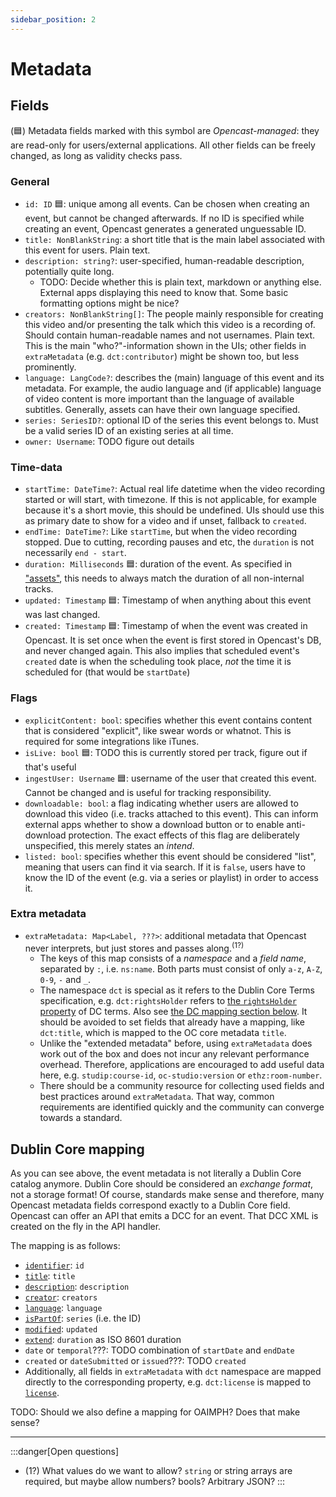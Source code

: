 ```yaml
---
sidebar_position: 2
---
```


# Metadata


## Fields

(🟦) Metadata fields marked with this symbol are *Opencast-managed*: they are read-only for users/external applications. All other fields can be freely changed, as long as validity checks pass.

### General
- `id: ID` 🟦: unique among all events.
  Can be chosen when creating an event, but cannot be changed afterwards.
  If no ID is specified while creating an event, Opencast generates a generated unguessable ID.
- `title: NonBlankString`: a short title that is the main label associated with this event for users. Plain text.
- `description: string?`: user-specified, human-readable description, potentially quite long.
  - TODO: Decide whether this is plain text, markdown or anything else. External apps displaying this need to know that. Some basic formatting options might be nice?
- `creators: NonBlankString[]`: The people mainly responsible for creating this video and/or presenting the talk which this video is a recording of. Should contain human-readable names and not usernames. Plain text. This is the main "who?"-information shown in the UIs; other fields in `extraMetadata` (e.g. `dct:contributor`) might be shown too, but less prominently.
- `language: LangCode?`: describes the (main) language of this event and its metadata. For example, the audio language and (if applicable) language of video content is more important than the language of available subtitles. Generally, assets can have their own language specified.
- `series: SeriesID?`: optional ID of the series this event belongs to. Must be a valid series ID of an existing series at all time.
- `owner: Username`: TODO figure out details

### Time-data
- `startTime: DateTime?`: Actual real life datetime when the video recording started or will start, with timezone. If this is not applicable, for example because it's a short movie, this should be undefined. UIs should use this as primary date to show for a video and if unset, fallback to `created`.
- `endTime: DateTime?`: Like `startTime`, but when the video recording stopped. Due to cutting, recording pauses and etc, the `duration` is not necessarily `end - start`.
- `duration: Milliseconds` 🟦: duration of the event. As specified in ["assets"](./assets), this needs to always match the duration of all non-internal tracks.
- `updated: Timestamp` 🟦: Timestamp of when anything about this event was last changed.
- `created: Timestamp` 🟦: Timestamp of when the event was created in Opencast. It is set once when the event is first stored in Opencast's DB, and never changed again. This also implies that scheduled event's `created` date is when the scheduling took place, _not_ the time it is scheduled for (that would be `startDate`)

### Flags
- `explicitContent: bool`: specifies whether this event contains content that is considered "explicit", like swear words or whatnot. This is required for some integrations like iTunes.
- `isLive: bool` 🟦: TODO this is currently stored per track, figure out if that's useful
- `ingestUser: Username` 🟦: username of the user that created this event. Cannot be changed and is useful for tracking responsibility.
- `downloadable: bool`: a flag indicating whether users are allowed to download this video (i.e. tracks attached to this event). This can inform external apps whether to show a download button or to enable anti-download protection. The exact effects of this flag are deliberately unspecified, this merely states an *intend*.
- `listed: bool`: specifies whether this event should be considered "list", meaning that users can find it via search. If it is `false`, users have to know the ID of the event (e.g. via a series or playlist) in order to access it.

### Extra metadata
- `extraMetadata: Map<Label, ???>`: additional metadata that Opencast never interprets, but just stores and passes along.<sup>(1?)</sup>
  - The keys of this map consists of a _namespace_ and a _field name_, separated by `:`, i.e. `ns:name`. Both parts must consist of only `a-z`, `A-Z`, `0-9`, `-` and `_`.
  - The namespace `dct` is special as it refers to the Dublin Core Terms specification, e.g. `dct:rightsHolder` refers to [the `rightsHolder` property](https://www.dublincore.org/specifications/dublin-core/dcmi-terms/#http://purl.org/dc/terms/rightsHolder) of DC terms. Also see [the DC mapping section below](#dublin-core-mapping). It should be avoided to set fields that already have a mapping, like `dct:title`, which is mapped to the OC core metadata `title`.
  - Unlike the "extended metadata" before, using `extraMetadata` does work out of the box and does not incur any relevant performance overhead. Therefore, applications are encouraged to add useful data here, e.g. `studip:course-id`, `oc-studio:version` or `ethz:room-number`.
  - There should be a community resource for collecting used fields and best practices around `extraMetadata`. That way, common requirements are identified quickly and the community can converge towards a standard.



## Dublin Core mapping

As you can see above, the event metadata is not literally a Dublin Core catalog anymore.
Dublin Core should be considered an *exchange format*, not a storage format!
Of course, standards make sense and therefore, many Opencast metadata fields correspond exactly to a Dublin Core field.
Opencast can offer an API that emits a DCC for an event.
That DCC XML is created on the fly in the API handler.

The mapping is as follows:

- [`identifier`](https://www.dublincore.org/specifications/dublin-core/dcmi-terms/#http://purl.org/dc/terms/identifier): `id`
- [`title`](https://www.dublincore.org/specifications/dublin-core/dcmi-terms/#http://purl.org/dc/terms/title): `title`
- [`description`](https://www.dublincore.org/specifications/dublin-core/dcmi-terms/#http://purl.org/dc/terms/description): `description`
- [`creator`](https://www.dublincore.org/specifications/dublin-core/dcmi-terms/#http://purl.org/dc/terms/creator): `creators`
- [`language`](https://www.dublincore.org/specifications/dublin-core/dcmi-terms/#http://purl.org/dc/terms/language): `language`
- [`isPartOf`](https://www.dublincore.org/specifications/dublin-core/dcmi-terms/#http://purl.org/dc/terms/isPartOf): `series` (i.e. the ID)
- [`modified`](https://www.dublincore.org/specifications/dublin-core/dcmi-terms/#http://purl.org/dc/terms/modified): `updated`
- [`extend`](https://www.dublincore.org/specifications/dublin-core/dcmi-terms/#http://purl.org/dc/terms/extent): `duration` as ISO 8601 duration
- `date` or `temporal`???: TODO combination of `startDate` and `endDate`
- `created` or `dateSubmitted` or `issued`???: TODO `created`
- Additionally, all fields in `extraMetadata` with `dct` namespace are mapped directly to the corresponding property, e.g. `dct:license` is mapped to [`license`](https://www.dublincore.org/specifications/dublin-core/dcmi-terms/#http://purl.org/dc/terms/license).

TODO: Should we also define a mapping for OAIMPH? Does that make sense?

---

:::danger[Open questions]

- (1?) What values do we want to allow? `string` or string arrays are required, but maybe allow numbers? bools? Arbitrary JSON?
:::
